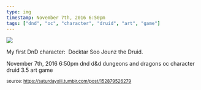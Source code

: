 ```yaml
---
type: img
timestamp: November 7th, 2016 6:50pm
tags: ["dnd", "oc", "character", "druid", "art", "game"]
---
```

<img src="https://saturdayxiii.github.io/media/152879526279.png"/>

My first DnD character: 
Docktar Soo Jounz the Druid.
 
  <div id="footer">
      <span id="timestamp"> November 7th, 2016 6:50pm </span>
        <span class="tag">dnd</span>
  <span class="tag">d&amp;d</span>
  <span class="tag">dungeons and dragons</span>
  <span class="tag">oc</span>
  <span class="tag">character</span>
  <span class="tag">druid</span>
  <span class="tag">3.5</span>
  <span class="tag">art</span>
  <span class="tag">game</span>
  
  </body>
        </html>
        
<small>source: https://saturdayxiii.tumblr.com/post/152879526279</small>
